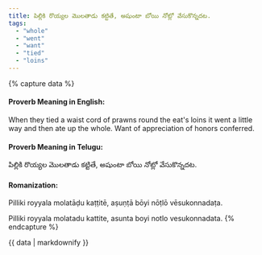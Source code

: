 ```yaml
---
title: పిల్లికి రొయ్యల మొలతాడు కట్టితే, అషుంటా బోయి నోట్లో వేసుకొన్నదట.
tags:
  - "whole"
  - "went"
  - "want"
  - "tied"
  - "loins"
---
```


{% capture data %}
#### Proverb Meaning in English:
When they tied a waist cord of prawns round the eat's loins it went a little way and then ate up the whole.
Want of appreciation of honors conferred.

#### Proverb Meaning in Telugu:
పిల్లికి రొయ్యల మొలతాడు కట్టితే, అషుంటా బోయి నోట్లో వేసుకొన్నదట.

#### Romanization:
Pilliki royyala molatāḍu kaṭṭitē, aṣuṇṭā bōyi nōṭlō vēsukonnadaṭa.

Pilliki royyala molatadu kattite, asunta boyi notlo vesukonnadata.
{% endcapture %}

{{ data | markdownify }}

